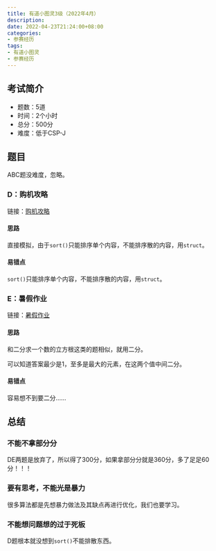 ```yaml
---
title: 有道小图灵3级（2022年4月）
description:
date: 2022-04-23T21:24:00+08:00
categories:
- 参赛经历
tags:
- 有道小图灵
- 参赛经历
---
```


## 考试简介

- 题数：5道
- 时间：2个小时
- 总分：500分
- 难度：低于CSP-J

## 题目

ABC题没难度，忽略。

### D：购机攻略

链接：[购机攻略](https://oj.youdao.com/problem/9589)

#### 思路

直接模拟，由于`sort()`只能排序单个内容，不能排序散的内容，用`struct`。

#### 易错点

`sort()`只能排序单个内容，不能排序散的内容，用`struct`。

### E：暑假作业

链接：[暑假作业](https://oj.youdao.com/problem/9590)

#### 思路

和二分求一个数的立方根这类的题相似，就用二分。

可以知道答案最少是1，至多是最大的元素，在这两个值中间二分。

#### 易错点

容易想不到要二分……

## 总结

### 不能不拿部分分

DE两题是放弃了，所以得了300分，如果拿部分分就是360分，多了足足60分！！！

### 要有思考，不能光是暴力

很多算法都是先想暴力做法及其缺点再进行优化，我们也要学习。

### 不能想问题想的过于死板

D题根本就没想到`sort()`不能排散东西。
